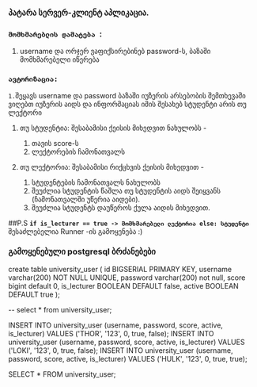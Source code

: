 ### პატარა სერვერ-კლიენტ აპლიკაცია. 


### `მომხმარებლის დამატება `:
 1. username და ორჯერ ვაფიქსირებინებ password-ს, ბაზაში მომხმარებელი იწერება

### ```ავტორიზაცია:```

` 1. `შეყავს username და password ბაზაში იუზერის არსებობის შემთხევაში ვიღებთ იუზერის აიდს და ინფორმაციას იმის შესახებ სტუდენტი არის თუ ლექტორი
  
  1. თუ სტუდენტია: 
    შესაბამისი ქეისის მიხედვით ნახულობს  - 
        
        1. თავის score-ს 
        2. ლექტორების ჩამონათვალს
  1. თუ ლექტორია: 
    შესაბამისი რიქცხვის ქეისის მიხედვით - 
        
        1. სტუდენტების ჩამონათვალს ნახულობს
        2. შეუძლია სტუდენტის წაშლა თუ სტუდენტის აიდს შეიყვანს (ჩამონათვალში უწერია აიდები).
        3. შეუძლია სტუდენტს დაუწეროს ქულა აიდის მიხედვით.
  
##P.S 
**`if is_lecturer == true -> მომხმარებელი ლექტორია else: სტუდენტი`**
შესაძლებელია Runner -ის გამოყენება :) 

### **გამოყენებული postgresql ბრძანებები**

create table university_user
(
    id       BIGSERIAL PRIMARY KEY,
    username varchar(200) NOT NULL UNIQUE,
    password varchar(200) not null,
    score bigint default 0,
    is_lecturer BOOLEAN DEFAULT false,
    active   BOOLEAN DEFAULT true
);

-- select * from university_user;

INSERT INTO university_user (username, password, score, active, is_lecturer) VALUES ('THOR', '123', 0, true, false);
INSERT INTO university_user (username, password, score, active, is_lecturer) VALUES ('LOKI', '123', 0, true, false);
INSERT INTO university_user (username, password, score, active, is_lecturer) VALUES ('HULK', '123', 0, true, true);

SELECT * FROM university_user;